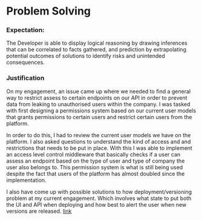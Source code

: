 # Problem Solving
### Expectation:
The Developer is able to display logical reasoning by drawing inferences that can be correlated to facts gathered, and prediction by extrapolating potential outcomes of solutions to identify risks and unintended consequences.

### Justification
On my engagement, an issue came up where we needed to find a general way to restrict assess to certain endpoints on our API in order to prevent data from leaking to unauthorised users within the company. I was tasked with first designing a permissions system based on our current user models that grants permissions to certain users and restrict certain users from the platform.

In order to do this, I had to review the current user models we have on the platform. I also asked questions to understand the kind of access and and restrictions that needs to be put in place. With this I was able to implement an access level control middleware that basically checks if a user can assess an endpoint based on the type of user and type of company the user also belongs to. This permission system is what is still being used despite the fact that users of the platform has almost doubled since the implementation.

I also have come up with possible solutions to how deployment/versioning problem at my current engagement. Which involves what state to put both the UI and API when deploying and how best to alert the user when new versions are released. [link](https://drive.google.com/open?id=109VBoaIIPKlwbXWecwcbYpm0gkouwaUX)